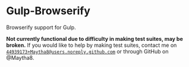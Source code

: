 # Gulp-Browserify

Browserify support for Gulp.

**Not currently functional due to difficulty in making test suites, may be broken.**
If you would like to help by making test suites, contact me on [`44939173+Maytha8@users.noreply.github.com`](mailto:44939173+Maytha8@users.noreply.github.com) or through GitHub on @Maytha8.
